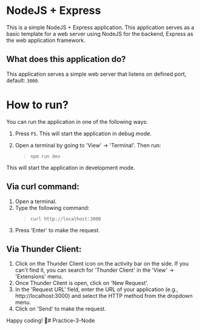 NodeJS + Express
======================
This is a simple NodeJS + Express application. This application serves as a basic template for a web server using NodeJS for the backend, Express as the web application framework.

What does this application do?
-------------------------------
This application serves a simple web server that listens on defined port, default: `3000`.


# How to run?
You can run the application in one of the following ways:

1. Press `F5`. This will start the application in debug mode.

2. Open a terminal by going to 'View' -> 'Terminal'. Then run: 
    > `npm run dev`

This will start the application in development mode.


Via curl command:
-----------------
1. Open a terminal.
2. Type the following command: 
   > `curl http://localhost:3000`
3. Press 'Enter' to make the request.

Via Thunder Client:
-------------------
1. Click on the Thunder Client icon on the activity bar on the side. If you can't find it, you can search for 'Thunder Client' in the 'View' -> 'Extensions' menu.
2. Once Thunder Client is open, click on 'New Request'.
3. In the 'Request URL' field, enter the URL of your application (e.g., http://localhost:3000) and select the HTTP method from the dropdown menu.
5. Click on 'Send' to make the request.

Happy coding! 🙂# Practice-3-Node
